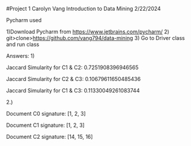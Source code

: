 #Project 1
Carolyn Vang
Introduction to Data Mining
2/22/2024

Pycharm used

1)Download Pycharm from https://www.jetbrains.com/pycharm/
2) git>clone>https://github.com/vang794/data-mining
3) Go to Driver class and run class

Answers:
1)

Jaccard Simularity for C1 & C2: 0.7251908396946565

Jaccard Simularity for C2 & C3: 0.10679611650485436 

Jaccard Simularity for C1 & C3: 0.11330049261083744 

2.)

Document C0 signature: 
[1, 2, 3]

Document C1 signature: 
[1, 2, 3]

Document C2 signature: 
[14, 15, 16]

